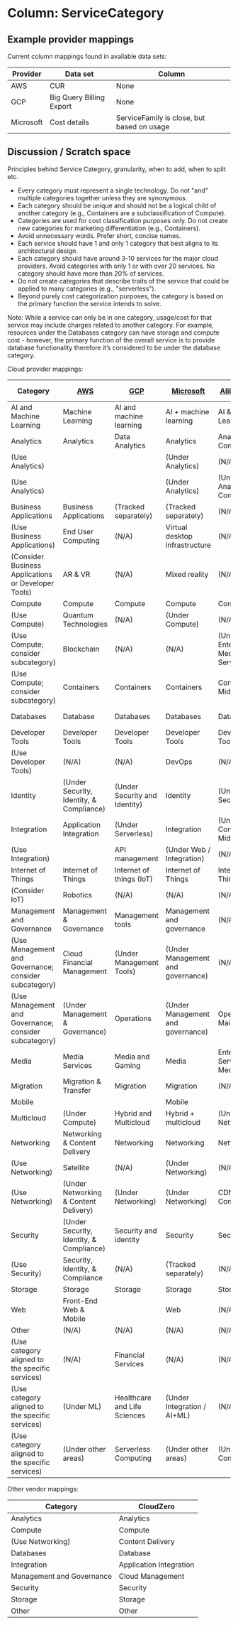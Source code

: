# Column: ServiceCategory

## Example provider mappings

Current column mappings found in available data sets:

| Provider  | Data set                 | Column                                     |
| --------- | ------------------------ | ------------------------------------------ |
| AWS       | CUR                      | None                                       |
| GCP       | Big Query Billing Export | None                                       |
| Microsoft | Cost details             | ServiceFamily is close, but based on usage |

## Discussion / Scratch space

Principles behind Service Category, granularity, when to add, when to split etc.

- Every category must represent a single technology. Do not "and" multiple categories together unless they are synonymous.
- Each category should be unique and should not be a logical child of another category (e.g., Containers are a subclassification of Compute).
- Categories are used for cost classification purposes only. Do not create new categories for marketing differentiation (e.g., Containers).
- Avoid unnecessary words. Prefer short, concise names.
- Each service should have 1 and only 1 category that best aligns to its architectural design.
- Each category should have around 3-10 services for the major cloud providers. Avoid categories with only 1 or with over 20 services. No category should have more than 20% of services.
- Do not create categories that describe traits of the service that could be applied to many categories (e.g., "serverless").
- Beyond purely cost categorization purposes, the category is based on the primary function the service intends to solve.

Note: While a service can only be in one category, usage/cost for that service may include charges related to another category. For example, resources under the Databases category can have storage and compute cost - however, the primary function of the overall service is to provide database functionality therefore it’s considered to be under the database category.

Cloud provider mappings:

| Category                                              | [AWS](https://aws.amazon.com/products)   | [GCP](https://cloud.google.com/products) | [Microsoft](https://azure.microsoft.com/en-us/products) | [Alibaba Cloud](https://www.alibabacloud.com/product) | Oracle Cloud (OCI)             |
| ----------------------------------------------------- | ---------------------------------------- | ---------------------------------------- | ------------------------------------------------------- | ----------------------------------------------------- | ------------------------------ |
| AI and Machine Learning                               | Machine Learning                         | AI and machine learning                  | AI + machine learning                                   | AI & Machine Learning                                 | AI and Machine Learning        |
| Analytics                                             | Analytics                                | Data Analytics                           | Analytics                                               | Analytics Computing                                   | Analytics and BI               |
| (Use Analytics)                                       |                                          |                                          | (Under Analytics)                                       | (N/A)                                                 | Big Data                       |
| (Use Analytics)                                       |                                          |                                          | (Under Analytics)                                       | (Under Analytics Computing)                           | Data Lake                      |
| Business Applications                                 | Business Applications                    | (Tracked separately)                     | (Tracked separately)                                    | (N/A)                                                 | SaaS Applications              |
| (Use Business Applications)                           | End User Computing                       | (N/A)                                    | Virtual desktop infrastructure                          | (N/A)                                                 | (N/A)                          |
| (Consider Business Applications or Developer Tools)   | AR & VR                                  | (N/A)                                    | Mixed reality                                           | (N/A)                                                 | (N/A)                          |
| Compute                                               | Compute                                  | Compute                                  | Compute                                                 | Computing                                             | Compute                        |
| (Use Compute)                                         | Quantum Technologies                     | (N/A)                                    | (Under Compute)                                         | (N/A)                                                 | (N/A)                          |
| (Use Compute; consider subcategory)                   | Blockchain                               | (N/A)                                    | (N/A)                                                   | (Under Enterprise & Media Services)                   | (N/A)                          |
| (Use Compute; consider subcategory)                   | Containers                               | Containers                               | Containers                                              | Container & Middleware                                | Containers and Functions       |
| Databases                                             | Database                                 | Databases                                | Databases                                               | Database                                              | Database Services              |
| Developer Tools                                       | Developer Tools                          | Developer Tools                          | Developer Tools                                         | Developer Tools                                       | Developer Services             |
| (Use Developer Tools)                                 | (N/A)                                    | (N/A)                                    | DevOps                                                  | (N/A)                                                 | DevOps                         |
| Identity                                              | (Under Security, Identity, & Compliance) | (Under Security and Identity)            | Identity                                                | (Under Security)                                      | (N/A)                          |
| Integration                                           | Application Integration                  | (Under Serverless)                       | Integration                                             | (Under Container & Middleware)                        | Integration                    |
| (Use Integration)                                     |                                          | API management                           | (Under Web / Integration)                               | (N/A)                                                 | (N/A)                          |
| Internet of Things                                    | Internet of Things                       | Internet of things (IoT)                 | Internet of Things                                      | Internet of Things                                    | (N/A)                          |
| (Consider IoT)                                        | Robotics                                 | (N/A)                                    | (N/A)                                                   | (N/A)                                                 | (N/A)                          |
| Management and Governance                             | Management & Governance                  | Management tools                         | Management and governance                               | (N/A)                                                 | Observability and Management   |
| (Use Management and Governance; consider subcategory) | Cloud Financial Management               | (Under Management Tools)                 | (Under Management and governance)                       | (N/A)                                                 | Cost Management and Governance |
| (Use Management and Governance; consider subcategory) | (Under Management & Governance)          | Operations                               | (Under Management and governance)                       | Operations and Maintenance                            | (N/A)                          |
| Media                                                 | Media Services                           | Media and Gaming                         | Media                                                   | Enterprise Services & Media Services                  | (N/A)                          |
| Migration                                             | Migration & Transfer                     | Migration                                | Migration                                               | (N/A)                                                 | (N/A)                          |
| Mobile                                                |                                          |                                          | Mobile                                                  |                                                       |                                |
| Multicloud                                            | (Under Compute)                          | Hybrid and Multicloud                    | Hybrid + multicloud                                     | (Under Networking)                                    | Hybrid Cloud                   |
| Networking                                            | Networking & Content Delivery            | Networking                               | Networking                                              | Networking                                            | Networking                     |
| (Use Networking)                                      | Satellite                                | (N/A)                                    | (Under Networking)                                      | (N/A)                                                 | (N/A)                          |
| (Use Networking)                                      | (Under Networking & Content Delivery)    | (Under Networking)                       | (Under Networking)                                      | CDN & Cloud Communication                             | (N/A)                          |
| Security                                              | (Under Security, Identity, & Compliance) | Security and identity                    | Security                                                | Security                                              | Security                       |
| (Use Security)                                        | Security, Identity, & Compliance         | (N/A)                                    | (Tracked separately)                                    | (N/A)                                                 | Compliance                     |
| Storage                                               | Storage                                  | Storage                                  | Storage                                                 | Storage                                               | Storage                        |
| Web                                                   | Front-End Web & Mobile                   |                                          | Web                                                     | (N/A)                                                 | (N/A)                          |
| Other                                                 | (N/A)                                    | (N/A)                                    | (N/A)                                                   | (N/A)                                                 | (N/A)                          |
| (Use category aligned to the specific services)       | (N/A)                                    | Financial Services                       | (N/A)                                                   | (N/A)                                                 | (N/A)                          |
| (Use category aligned to the specific services)       | (Under ML)                               | Healthcare and Life Sciences             | (Under Integration / AI+ML)                             | (N/A)                                                 | (N/A)                          |
| (Use category aligned to the specific services)       | (Under other areas)                      | Serverless Computing                     | (Under other areas)                                     | (Under Compute)                                       | (Under other areas)            |

Other vendor mappings:

| Category                  | CloudZero               |
| ------------------------- | ----------------------- |
| Analytics                 | Analytics               |
| Compute                   | Compute                 |
| (Use Networking)          | Content Delivery        |
| Databases                 | Database                |
| Integration               | Application Integration |
| Management and Governance | Cloud Management        |
| Security                  | Security                |
| Storage                   | Storage                 |
| Other                     | Other                   |
